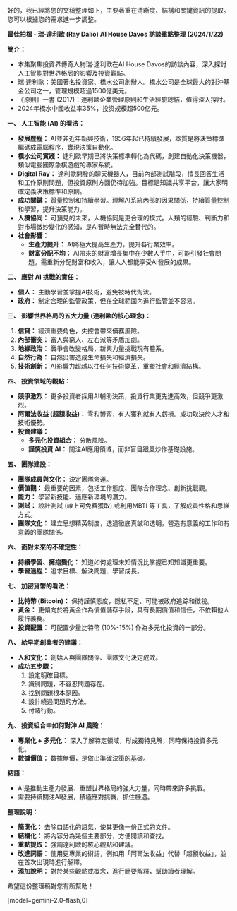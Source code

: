 好的，我已經將您的文稿整理如下，主要著重在清晰度、結構和關鍵資訊的提取。您可以根據您的需求進一步調整。

**最佳拍檔 - 瑞·達利歐 (Ray Dalio) AI House Davos 訪談重點整理 (2024/1/22)**

**簡介：**

*   本集聚焦投資界傳奇人物瑞·達利歐在AI House Davos的訪談內容，深入探討人工智能對世界格局的影響及投資觀點。
*   瑞·達利歐：美國著名投資家、橋水公司創辦人。橋水公司是全球最大的對沖基金公司之一，管理規模超過1500億美元。
*   《原則》一書 (2017)：達利歐企業管理原則和生活經驗總結，值得深入探討。
*   2024年橋水中國收益率35%，投资规模超500亿元。

**一、 人工智能 (AI) 的看法：**

*   **發展歷程：** AI並非近年新興技術，1956年起已持續發展，本質是將決策標準編碼成電腦程序，實現決策自動化。
*   **橋水公司實踐：** 達利歐早期已將決策標準轉化為代碼，創建自動化決策機器，類似電腦國際象棋遊戲的專家系統。
*   **Digital Ray：** 達利歐開發的聊天機器人，目前內部測試階段，擅長回答生活和工作原則問題，但投資原則方面仍待加強。目標是知識共享平台，讓大家明確定義決策標準和原則。
*   **成功關鍵：** 質量控制和持續學習。理解AI系統內部的因果關係，持續質量控制和學習，提升決策能力。
*   **人機協同：** 可預見的未來，人機協同是更合理的模式。人類的經驗、判斷力和對市場微妙變化的感知，是AI暫時無法完全替代的。
*   **社會影響：**
    *   **生產力提升：** AI將極大提高生產力，提升各行業效率。
    *   **財富分配不均：** AI帶來的財富增長集中在少數人手中，可能引發社會問題。需重新分配財富和收入，讓人人都能享受AI發展的成果。

**二、 應對 AI 挑戰的責任：**

*   **個人：** 主動學習並掌握AI技術，避免被時代淘汰。
*   **政府：** 制定合理的監管政策，但在全球範圍內進行監管並不容易。

**三、 影響世界格局的五大力量 (達利歐的核心理念)：**

1.  **信貸：** 經濟重要角色，失控會帶來債務風險。
2.  **內部衝突：** 富人與窮人、左右派等矛盾加劇。
3.  **地緣政治：** 戰爭會改變格局，新興力量挑戰現有體系。
4.  **自然行為：** 自然災害造成生命損失和經濟損失。
5.  **技術創新：** AI影響力超越以往任何技術變革，重塑社會和經濟結構。

**四、 投資領域的觀點：**

*   **競爭激烈：** 更多投資者採用AI輔助決策，投資行業更先進高效，但競爭更激烈。
*   **阿爾法收益 (超額收益)：** 零和博弈，有人獲利就有人虧損。成功取決於人才和技術優勢。
*   **投資建議：**
    *   **多元化投資組合：** 分散風險。
    *   **謹慎投資 AI：** 關注AI應用領域，而非盲目跟風炒作基礎設施。

**五、 團隊建設：**

*   **團隊成員與文化：** 決定團隊命運。
*   **價值觀：** 最重要的因素，包括工作態度、團隊合作理念、創新挑戰觀。
*   **能力：** 學習新技能、適應新環境的潛力。
*   **測試：** 設計測試 (線上可免費獲取) 或利用MBTI 等工具，了解成員性格和思維方式。
*   **團隊文化：** 建立思想精英制度，透過徹底真誠和透明，營造有意義的工作和有意義的團隊關係。

**六、 面對未來的不確定性：**

*   **持續學習、擁抱變化：** 知道如何處理未知情況比掌握已知知識更重要。
*   **學習過程：** 追求目標、解決問題、學習成長。

**七、 加密貨幣的看法：**

*   **比特幣 (Bitcoin)：** 保持謹慎態度，隱私不足、可能被政府追踪和徵稅。
*   **黃金：** 更傾向於將黃金作為價值儲存手段，具有長期價值和信任，不依賴他人履行義務。
*   **投資配置：** 可配置少量比特幣 (10%-15%) 作為多元化投資的一部分。

**八、 給早期創業者的建議：**

*   **人和文化：** 創始人與團隊關係、團隊文化決定成敗。
*   **成功五步驟：**
    1.  設定明確目標。
    2.  識別問題，不容忍問題存在。
    3.  找到問題根本原因。
    4.  設計繞過問題的方法。
    5.  付諸行動。

**九、 投資組合中如何對沖 AI 風險：**

*   **專業化 + 多元化：** 深入了解特定領域，形成獨特見解，同時保持投資多元化。
*   **數據價值：** 數據無價，是做出準確決策的基礎。

**結語：**

*   AI是推動生產力發展、重塑世界格局的強大力量，同時帶來許多挑戰。
*   需要持續關注AI發展，積極應對挑戰，抓住機遇。

**整理說明：**

*   **簡潔化：** 去除口語化的語氣，使其更像一份正式的文件。
*   **結構化：** 將內容分為幾個主要部分，方便閱讀和查找。
*   **重點提取：** 強調達利歐的核心觀點和建議。
*   **改進詞語：** 使用更專業的術語，例如用「阿爾法收益」代替「超額收益」，並在首次出現時進行解釋。
*   **添加說明：** 對於某些觀點或概念，進行簡要解釋，幫助讀者理解。

希望這份整理稿對您有所幫助！

[model=gemini-2.0-flash,0]
